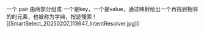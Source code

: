 一个 pair 由两部分组成  一个是key，一个是value，通过映射给出一个再找到相邻的的元素，也被称为字典，按迹搜索
![[SmartSelect_20250207_113647_IntentResolver.jpg]]

